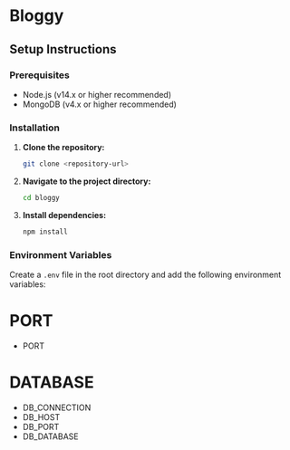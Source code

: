 # Bloggy

## Setup Instructions

### Prerequisites

- Node.js (v14.x or higher recommended)
- MongoDB (v4.x or higher recommended)

### Installation

1. **Clone the repository:**

    ```sh
    git clone <repository-url>
    ```

2. **Navigate to the project directory:**

    ```sh
    cd bloggy
    ```

3. **Install dependencies:**

    ```sh
    npm install
    ```

### Environment Variables

Create a `.env` file in the root directory and add the following environment variables:

# PORT

* PORT

# DATABASE

* DB_CONNECTION
* DB_HOST
* DB_PORT
* DB_DATABASE